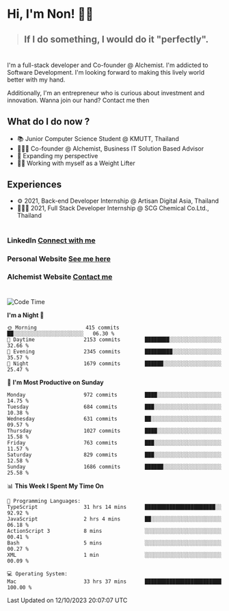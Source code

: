 # Hi, I'm Non! 🖐🏻

> ## If I do something, I would do it "perfectly".

#

I'm a full-stack developer and Co-founder @ Alchemist. I'm addicted to Software Development. I'm looking forward to making this lively world better with my hand.

Additionally, I'm an entrepreneur who is curious about investment and innovation. Wanna join our hand? Contact me then

## What do I do now ?

- 📚 Junior Computer Science Student @ KMUTT, Thailand
- 🧑🏻‍💻 Co-founder @ Alchemist, Business IT Solution Based Advisor
- 🌈 Expanding my perspective
- 🏋🏻 Working with myself as a Weight Lifter

## Experiences

- ⚙️ 2021, Back-end Developer Internship @ Artisan Digital Asia, Thailand
- 🧑🏻‍💻 2021, Full Stack Developer Internship @ SCG Chemical Co.Ltd., Thailand

#

### LinkedIn [Connect with me](https://www.linkedin.com/in/non-nontra/)

### Personal Website [See me here](https://nonnontra.com/)

### Alchemist Website [Contact me](https://alchemist-softwarehouse.co/)

#

<!--START_SECTION:waka-->
![Code Time](http://img.shields.io/badge/Code%20Time-3%2C203%20hrs%2058%20mins-blue)

**I'm a Night 🦉** 

```text
🌞 Morning                415 commits         ██░░░░░░░░░░░░░░░░░░░░░░░   06.30 % 
🌆 Daytime                2153 commits        ████████░░░░░░░░░░░░░░░░░   32.66 % 
🌃 Evening                2345 commits        █████████░░░░░░░░░░░░░░░░   35.57 % 
🌙 Night                  1679 commits        ██████░░░░░░░░░░░░░░░░░░░   25.47 % 
```
📅 **I'm Most Productive on Sunday** 

```text
Monday                   972 commits         ████░░░░░░░░░░░░░░░░░░░░░   14.75 % 
Tuesday                  684 commits         ███░░░░░░░░░░░░░░░░░░░░░░   10.38 % 
Wednesday                631 commits         ██░░░░░░░░░░░░░░░░░░░░░░░   09.57 % 
Thursday                 1027 commits        ████░░░░░░░░░░░░░░░░░░░░░   15.58 % 
Friday                   763 commits         ███░░░░░░░░░░░░░░░░░░░░░░   11.57 % 
Saturday                 829 commits         ███░░░░░░░░░░░░░░░░░░░░░░   12.58 % 
Sunday                   1686 commits        ██████░░░░░░░░░░░░░░░░░░░   25.58 % 
```


📊 **This Week I Spent My Time On** 

```text
💬 Programming Languages: 
TypeScript               31 hrs 14 mins      ███████████████████████░░   92.92 % 
JavaScript               2 hrs 4 mins        ██░░░░░░░░░░░░░░░░░░░░░░░   06.18 % 
ActionScript 3           8 mins              ░░░░░░░░░░░░░░░░░░░░░░░░░   00.41 % 
Bash                     5 mins              ░░░░░░░░░░░░░░░░░░░░░░░░░   00.27 % 
XML                      1 min               ░░░░░░░░░░░░░░░░░░░░░░░░░   00.09 % 

💻 Operating System: 
Mac                      33 hrs 37 mins      █████████████████████████   100.00 % 
```


 Last Updated on 12/10/2023 20:07:07 UTC
<!--END_SECTION:waka-->

